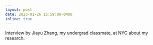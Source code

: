```yaml
---
layout: post
date: 2023-01-26 15:59:00-0400
inline: true
---
```


Interview by Jiayu Zhang, my undergrad classmate, at NYC about my research.